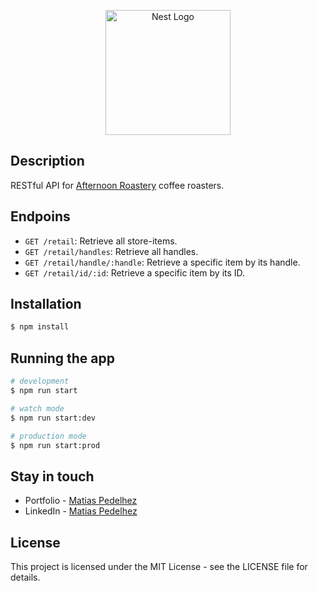 <p align="center">
  <a href="https://www.afternoon.com.ar/" target="blank"><img src="https://www.afternoon.com.ar/assets/logo-pagina.png" width="200" alt="Nest Logo" /></a>
</p>

## Description

RESTful API for [Afternoon Roastery](https://afternoon.com.ar) coffee roasters.

## Endpoins

- `GET /retail`: Retrieve all store-items.
- `GET /retail/handles`: Retrieve all handles.
- `GET /retail/handle/:handle`: Retrieve a specific item by its handle.
- `GET /retail/id/:id`: Retrieve a specific item by its ID.

## Installation

```bash
$ npm install
```

## Running the app

```bash
# development
$ npm run start

# watch mode
$ npm run start:dev

# production mode
$ npm run start:prod
```

## Stay in touch

- Portfolio - [Matias Pedelhez](https://matiaspedelhez-portfolio.vercel.app/)
- LinkedIn - [Matias Pedelhez](https://www.linkedin.com/in/matias-pedelhez/)

## License

This project is licensed under the MIT License - see the LICENSE file for details.
